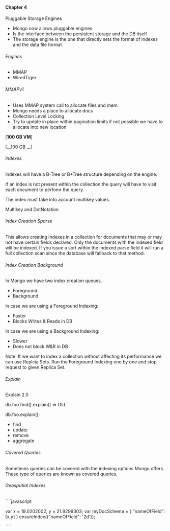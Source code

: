 #### Chapter 4

Pluggable Storage Engines

- Mongo now allows pluggable engines
- Is the interface between the persistent storage and the DB itself
- The storage engine is the one that directly sets the format of indexes and the data file format

###### Engines

- MMAP
- WiredTiger

###### MMAPv1

- Uses MMAP system call to allocate files and mem.
- Mongo needs a place to allocate docs
- Collection Level Locking
- Try to update in place within pagination limits if not possible we have to allocate into new location

[__100 GB VM__]

[__100 GB __] 

###### Indexes

Indexes will have a B-Tree or B+Tree structure depending on the engine.

If an index is not present within the collection the query will have to visit each document to perfomr the query.

The index must take into account multikey values.

Multikey and DotNotation

###### Index Creation Sparse

This allows creating indexes in a collection for documents that may or may not have certain fields declared. Only the documents with the indexed field will be indexed. If you issue a sort within the indexed parse field it will run a full collection scan since the database will fallback to that method.

###### Index Creation Background

In Mongo we have two index creation queues.

- Foreground
- Background

In case we are using a Foreground Indexing:

- Faster
- Blocks Writes & Reads in DB

In case we are using a Background Indexing:

- Slower
- Does not block W&R in DB

Note: If we want to index a collection without affecting its performance we can use Replcia Sets. Run the Foreground Indexing one by one and stop request to given Replica Set.

###### Explain

Explain 2.0

db.foo.find().explain() => Old

db.foo.explain():
- find
- update
- remove
- aggregate

###### Covered Queries

Sometimes queries can be covered with the indexing options Mongo offers. These type of queries are known as covered queries.

###### Geospatial Indexes

´´´´javascript

var x = 19.0202002, y = 21.9299303;
var myDocSchema = {
  "nameOfField": [x,y]
}
ensureIndex({"nameOfField": '2d'});

´´´´
